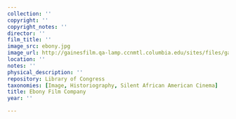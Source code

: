 ```yaml
---
collection: ''
copyright: ''
copyright_notes: ''
director: ''
film_title: ''
image_src: ebony.jpg
image_url: http://gainesfilm.qa-lamp.ccnmtl.columbia.edu/sites/files/gainesfilm/images/ebony.jpg
location: ''
notes: ''
physical_description: ''
repository: Library of Congress
taxonomies: [Image, Historiography, Silent African American Cinema]
title: Ebony Film Company
year: ''

---
```


